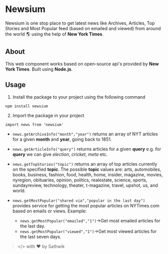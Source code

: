# Newsium

Newsium is one stop place to get latest news like Archives, Articles, Top Stories and Most Popular feed (based on emailed and viewed) from around the world 🌎 using the help of **New York Times**.

## About

This web component works based on open-source api's provided by **New York Times**. Built using **Node.js**.

## Usage
1. Install the package to your project using the following command

~~~~ {.html}
npm install newsium
~~~~

2. Import the package in your project

~~~~ {.html}
import news from 'newsium'
~~~~

* `news.getArchiveInfo("month","year")` returns an array of NYT articles for a given **month** and **year**, going back to 1851.

* `news.getArticleInfo("query")` returns articles for a given **query** e.g. for **query** we can give *election*, *cricket*, *meta* etc. 

* `news.getTopStories("topic")` returns an array of top articles currently on the specified **topic**. The possible **topic** values are: arts, automobiles, books, business, fashion, food, health, home, insider, magazine, movies, nyregion, obituaries, opinion, politics, realestate, science, sports, sundayreview, technology, theater, t-magazine, travel, upshot, us, and world.

* `news.getMostPopular("shared via","popular in the last day")` provides service for getting the most popular articles on NYTimes.com based on emails or views. Example: 

  *  `news.getMostPopular("emailed","1")`->Get most emailed articles for the last day.
  *  `news.getMostPopular("viewed","1")`->Get most viewed articles for the last seven days.

> </> with ❤️ by Sathwik 
